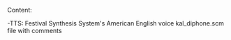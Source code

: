 Content:

-TTS: Festival Synthesis System's American English voice kal_diphone.scm file with comments
